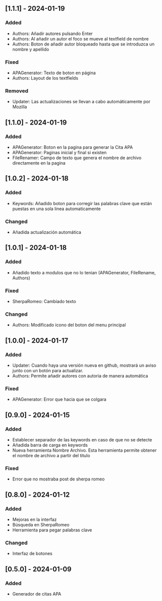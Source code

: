 ## [1.1.1] - 2024-01-19

### Added

- Authors: Añadir autores pulsando Enter
- Authors: Al añadir un autor el foco se mueve al textfield de nombre
- Authors: Boton de añadir autor bloqueado hasta que se introduzca un nombre y apellido

### Fixed

- APAGenerator: Texto de boton en página
- Authors: Layout de los textfields

### Removed

- Updater: Las actualizaciones se llevan a cabo automáticamente por Mozilla

## [1.1.0] - 2024-01-19

### Added

- APAGenerator: Boton en la pagina para generar la Cita APA
- APAGenerator: Paginas inicial y final si existen
- FileRenamer: Campo de texto que genera el nombre de archivo directamente en la pagina

## [1.0.2] - 2024-01-18

### Added

- Keywords: Añadido boton para corregir las palabras clave que están puestas en una sola linea automaticamente

### Changed

- Añadida actualización automática

## [1.0.1] - 2024-01-18

### Added

- Añadido texto a modulos que no lo tenian (APAGenerator, FileRename, Authors)

### Fixed

- SherpaRomeo: Cambiado texto

### Changed

- Authors: Modificado icono del boton del menu principal

## [1.0.0] - 2024-01-17

### Added

- Updater: Cuando haya una versión nueva en github, mostrará un aviso junto con un botón para actualizar.
- Authors: Permite añadir autores con autoria de manera automática

### Fixed

- APAGenerator: Error que hacia que se colgara

## [0.9.0] - 2024-01-15

### Added

- Establecer separador de las keywords en caso de que no se detecte
- Añadida barra de carga en keywords
- Nueva herramienta Nombre Archivo. Esta herramienta permite obtener el nombre de archivo a partir del titulo

### Fixed

- Error que no mostraba post de sherpa romeo

## [0.8.0] - 2024-01-12

### Added

- Mejoras en la interfaz
- Búsqueda en SherpaRomeo
- Herramienta para pegar palabras clave

### Changed

- Interfaz de botones

## [0.5.0] - 2024-01-09

### Added

- Generador de citas APA
